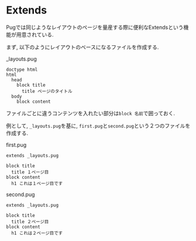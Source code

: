 # Extends
Pugでは同じようなレイアウトのページを量産する際に便利なExtendsという機能が用意されている.

まず, 以下のようにレイアウトのベースになるファイルを作成する.

_layouts.pug

```
doctype html
html
  head
    block title
      title ページのタイトル
  body
    block content
```

ファイルごとに違うコンテンツを入れたい部分は`block 名前`で囲っておく.

例として, `_layouts.pug`を基に, `first.pug`と`second.pug`という２つのファイルを作成する.

first.pug

```
extends _layouts.pug

block title
  title １ページ目
block content
  h1 これは１ページ目です
```

second.pug

```
extends _layouts.pug

block title
  title ２ページ目
block content
  h1 これは２ページ目です
```
